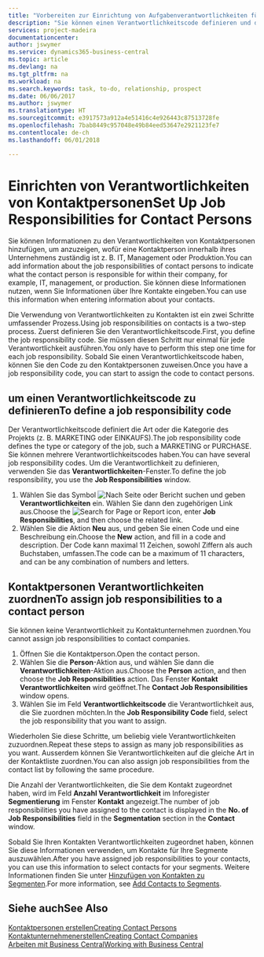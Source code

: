 ```yaml
---
title: "Vorbereiten zur Einrichtung von Aufgabenverantwortlichkeiten für Kontakte | Microsoft Docs"
description: "Sie können einen Verantwortlichkeitscode definieren und diesen einem Kontakt zuweisen, um den Aufgaben anzuzeigen, dass Ihr Kontakt bei dem Unternehmen, z IT, oder Produktion verantwortlich ist."
services: project-madeira
documentationcenter: 
author: jswymer
ms.service: dynamics365-business-central
ms.topic: article
ms.devlang: na
ms.tgt_pltfrm: na
ms.workload: na
ms.search.keywords: task, to-do, relationship, prospect
ms.date: 06/06/2017
ms.author: jswymer
ms.translationtype: HT
ms.sourcegitcommit: e3917573a912a4e51416c4e926443c87513728fe
ms.openlocfilehash: 7bab8449c957048e49b84eed53647e2921123fe7
ms.contentlocale: de-ch
ms.lasthandoff: 06/01/2018

---
```

# <a name="set-up-job-responsibilities-for-contact-persons"></a><span data-ttu-id="fe130-103">Einrichten von Verantwortlichkeiten von Kontaktpersonen</span><span class="sxs-lookup"><span data-stu-id="fe130-103">Set Up Job Responsibilities for Contact Persons</span></span>
<span data-ttu-id="fe130-104">Sie können Informationen zu den Verantwortlichkeiten von Kontaktpersonen hinzufügen, um anzuzeigen, wofür eine Kontaktperson innerhalb ihres Unternehmens zuständig ist z. B. IT, Management oder Produktion.</span><span class="sxs-lookup"><span data-stu-id="fe130-104">You can add information about the job responsibilities of contact persons to indicate what the contact person is responsible for within their company, for example, IT, management, or production.</span></span> <span data-ttu-id="fe130-105">Sie können diese Informationen nutzen, wenn Sie Informationen über Ihre Kontakte eingeben.</span><span class="sxs-lookup"><span data-stu-id="fe130-105">You can use this information when entering information about your contacts.</span></span>

<span data-ttu-id="fe130-106">Die Verwendung von Verantwortlichkeiten zu Kontakten ist ein zwei Schritte umfassender Prozess.</span><span class="sxs-lookup"><span data-stu-id="fe130-106">Using job responsibilities on contacts is a two-step process.</span></span> <span data-ttu-id="fe130-107">Zuerst definieren Sie den Verantwortlichkeitscode.</span><span class="sxs-lookup"><span data-stu-id="fe130-107">First, you define the job responsibility code.</span></span> <span data-ttu-id="fe130-108">Sie müssen diesen Schritt nur einmal für jede Verantwortlichkeit ausführen.</span><span class="sxs-lookup"><span data-stu-id="fe130-108">You only have to perform this step one time for each job responsibility.</span></span> <span data-ttu-id="fe130-109">Sobald Sie einen Verantwortlichkeitscode haben, können Sie den Code zu den Kontaktpersonen zuweisen.</span><span class="sxs-lookup"><span data-stu-id="fe130-109">Once you have a job responsibility code, you can start to assign the code to contact persons.</span></span>

## <a name="to-define-a-job-responsibility-code"></a><span data-ttu-id="fe130-110">um einen Verantwortlichkeitscode zu definieren</span><span class="sxs-lookup"><span data-stu-id="fe130-110">To define a job responsibility code</span></span>
<span data-ttu-id="fe130-111">Der Verantwortlichkeitscode definiert die Art oder die Kategorie des Projekts (z. B. MARKETING oder EINKAUFS).</span><span class="sxs-lookup"><span data-stu-id="fe130-111">The job responsibility code defines the type or category of the job, such a MARKETING or PURCHASE.</span></span> <span data-ttu-id="fe130-112">Sie können mehrere Verantwortlichkeitscodes haben.</span><span class="sxs-lookup"><span data-stu-id="fe130-112">You can have several job responsibility codes.</span></span> <span data-ttu-id="fe130-113">Um die Verantwortlichkeit zu definieren, verwenden Sie das **Verantwortlichkeiten**-Fenster.</span><span class="sxs-lookup"><span data-stu-id="fe130-113">To define the job responsibility, you use the **Job Responsibilities** window.</span></span>

1. <span data-ttu-id="fe130-114">Wählen Sie das Symbol ![Nach Seite oder Bericht suchen](media/ui-search/search_small.png "Nach Seite oder Bericht suchen") und geben **Verantwortlichkeiten** ein. Wählen Sie dann den zugehörigen Link aus.</span><span class="sxs-lookup"><span data-stu-id="fe130-114">Choose the ![Search for Page or Report](media/ui-search/search_small.png "Search for Page or Report icon") icon, enter **Job Responsibilities**, and then choose the related link.</span></span>
2. <span data-ttu-id="fe130-115">Wählen Sie die Aktion **Neu** aus, und geben Sie einen Code und eine Beschreibung ein.</span><span class="sxs-lookup"><span data-stu-id="fe130-115">Choose the **New** action, and fill in a code and description.</span></span> <span data-ttu-id="fe130-116">Der Code kann maximal 11 Zeichen, sowohl Ziffern als auch Buchstaben, umfassen.</span><span class="sxs-lookup"><span data-stu-id="fe130-116">The code can be a maximum of 11 characters, and can be any combination of numbers and letters.</span></span>

## <a name="to-assign-job-responsibilities-to-a-contact-person"></a><span data-ttu-id="fe130-117">Kontaktpersonen Verantwortlichkeiten zuordnen</span><span class="sxs-lookup"><span data-stu-id="fe130-117">To assign job responsibilities to a contact person</span></span>
<span data-ttu-id="fe130-118">Sie können keine Verantwortlichkeit zu Kontaktunternehmen zuordnen.</span><span class="sxs-lookup"><span data-stu-id="fe130-118">You cannot assign job responsibilities to contact companies.</span></span>

1. <span data-ttu-id="fe130-119">Öffnen Sie die Kontaktperson.</span><span class="sxs-lookup"><span data-stu-id="fe130-119">Open the contact person.</span></span>
2. <span data-ttu-id="fe130-120">Wählen Sie die **Person**-Aktion aus, und wählen Sie dann die **Verantwortlichkeiten**-Aktion aus.</span><span class="sxs-lookup"><span data-stu-id="fe130-120">Choose the **Person** action, and then choose the **Job Responsibilities** action.</span></span> <span data-ttu-id="fe130-121">Das Fenster **Kontakt Verantwortlichkeiten** wird geöffnet.</span><span class="sxs-lookup"><span data-stu-id="fe130-121">The **Contact Job Responsibilities** window opens.</span></span>
3. <span data-ttu-id="fe130-122">Wählen Sie im Feld **Verantwortlichkeitscode** die Verantwortlichkeit aus, die Sie zuordnen möchten.</span><span class="sxs-lookup"><span data-stu-id="fe130-122">In the **Job Responsibility Code** field, select the job responsibility that you want to assign.</span></span>

<span data-ttu-id="fe130-123">Wiederholen Sie diese Schritte, um beliebig viele Verantwortlichkeiten zuzuordnen.</span><span class="sxs-lookup"><span data-stu-id="fe130-123">Repeat these steps to assign as many job responsibilities as you want.</span></span> <span data-ttu-id="fe130-124">Ausserdem können Sie Verantwortlichkeiten auf die gleiche Art in der Kontaktliste zuordnen.</span><span class="sxs-lookup"><span data-stu-id="fe130-124">You can also assign job responsibilities from the contact list by following the same procedure.</span></span>

<span data-ttu-id="fe130-125">Die Anzahl der Verantwortlichkeiten, die Sie dem Kontakt zugeordnet haben, wird im Feld **Anzahl Verantwortlichkeit** im Inforegister **Segmentierung** im Fenster **Kontakt** angezeigt.</span><span class="sxs-lookup"><span data-stu-id="fe130-125">The number of job responsibilities you have assigned to the contact is displayed in the **No. of Job Responsibilities** field in the **Segmentation** section in the **Contact** window.</span></span>

<span data-ttu-id="fe130-126">Sobald Sie Ihren Kontakten Verantwortlichkeiten zugeordnet haben, können Sie diese Informationen verwenden, um Kontakte für Ihre Segmente auszuwählen.</span><span class="sxs-lookup"><span data-stu-id="fe130-126">After you have assigned job responsibilities to your contacts, you can use this information to select contacts for your segments.</span></span> <span data-ttu-id="fe130-127">Weitere Informationen finden Sie unter [Hinzufügen von Kontakten zu Segmenten](marketing-add-contact-segment.md).</span><span class="sxs-lookup"><span data-stu-id="fe130-127">For more information, see [Add Contacts to Segments](marketing-add-contact-segment.md).</span></span>

## <a name="see-also"></a><span data-ttu-id="fe130-128">Siehe auch</span><span class="sxs-lookup"><span data-stu-id="fe130-128">See Also</span></span>
[<span data-ttu-id="fe130-129">Kontaktpersonen erstellen</span><span class="sxs-lookup"><span data-stu-id="fe130-129">Creating Contact Persons</span></span>](marketing-create-contact-persons.md)  
[<span data-ttu-id="fe130-130">Kontaktunternehmenerstellen</span><span class="sxs-lookup"><span data-stu-id="fe130-130">Creating Contact Companies</span></span>](marketing-create-contact-companies.md)  
[<span data-ttu-id="fe130-131">Arbeiten mit  Business Central</span><span class="sxs-lookup"><span data-stu-id="fe130-131">Working with Business Central</span></span>](ui-work-product.md)

